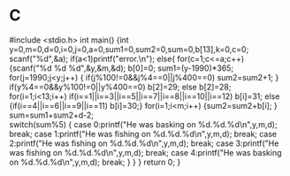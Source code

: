 # C
#include <stdio.h>
int main()
{int y=0,m=0,d=0,i=0,j=0,a=0,sum1=0,sum2=0,sum=0,b[13],k=0,c=0;
scanf("%d",&a);
if(a<1)printf("error.\n");
else{
for(c=1;c<=a;c++)
{scanf("%d %d %d",&y,&m,&d);
b[0]=0;
sum1=(y-1990)*365;
for(j=1990;j<y;j++)
{
if(j%100!=0&&j%4==0||j%400==0)
sum2=sum2+1;
}
if(y%4==0&&y%100!=0||y%400==0)
b[2]=29;
else b[2]=28;
for(i=1;i<13;i++)
 if(i==1||i==3||i==5||i==7||i==8||i==10||i==12)
    b[i]=31;
else {if(i==4||i==6||i==9||i==11)
      b[i]=30;}
for(i=1;i<m;i++) 
{sum2=sum2+b[i];
	 }   
 sum=sum1+sum2+d-2;  
switch(sum%5)
{
	case 0:printf("He was basking on %d.%d.%d\n",y,m,d);
	break;
	case 1:printf("He was fishing on %d.%d.%d\n",y,m,d);
	break;
	case 2:printf("He was fishing on %d.%d.%d\n",y,m,d);
	break;
	case 3:printf("He was fishing on %d.%d.%d\n",y,m,d);
	break;
	case 4:printf("He was basking on %d.%d.%d\n",y,m,d);
	break;
}
}
}
return 0;
}
